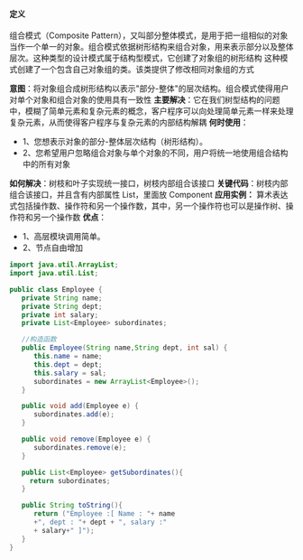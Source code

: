 #### 定义
组合模式（Composite Pattern），又叫部分整体模式，是用于把一组相似的对象当作一个单一的对象。组合模式依据树形结构来组合对象，用来表示部分以及整体层次。这种类型的设计模式属于结构型模式，它创建了对象组的树形结构
这种模式创建了一个包含自己对象组的类。该类提供了修改相同对象组的方式

**意图**：将对象组合成树形结构以表示"部分-整体"的层次结构。组合模式使得用户对单个对象和组合对象的使用具有一致性
**主要解决**：它在我们树型结构的问题中，模糊了简单元素和复杂元素的概念，客户程序可以向处理简单元素一样来处理复杂元素，从而使得客户程序与复杂元素的内部结构解耦
**何时使用**：
- 1、您想表示对象的部分-整体层次结构（树形结构）。
- 2、您希望用户忽略组合对象与单个对象的不同，用户将统一地使用组合结构中的所有对象

**如何解决**：树枝和叶子实现统一接口，树枝内部组合该接口
**关键代码**：树枝内部组合该接口，并且含有内部属性 List，里面放 Component
**应用实例：** 算术表达式包括操作数、操作符和另一个操作数，其中，另一个操作符也可以是操作树、操作符和另一个操作数
**优点**：
- 1、高层模块调用简单。
- 2、节点自由增加

```java
import java.util.ArrayList;
import java.util.List;

public class Employee {
   private String name;
   private String dept;
   private int salary;
   private List<Employee> subordinates;

   //构造函数
   public Employee(String name,String dept, int sal) {
      this.name = name;
      this.dept = dept;
      this.salary = sal;
      subordinates = new ArrayList<Employee>();
   }

   public void add(Employee e) {
      subordinates.add(e);
   }

   public void remove(Employee e) {
      subordinates.remove(e);
   }

   public List<Employee> getSubordinates(){
     return subordinates;
   }

   public String toString(){
      return ("Employee :[ Name : "+ name
      +", dept : "+ dept + ", salary :"
      + salary+" ]");
   }
}
```
